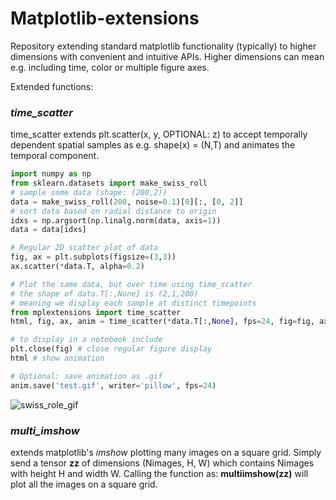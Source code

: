 # Matplotlib-extensions

Repository extending standard matplotlib functionality (typically) to higher dimensions with convenient and intuitive APIs. Higher dimensions can mean e.g. including time, color or multiple figure axes.

Extended functions:

### _time_scatter_
time_scatter extends plt.scatter(x, y, OPTIONAL: z) to accept temporally dependent spatial samples as e.g. shape(x) = (N,T) and animates
the temporal component.

```python
import numpy as np
from sklearn.datasets import make_swiss_roll
# sample some data (shape: (200,2))
data = make_swiss_roll(200, noise=0.1)[0][:, [0, 2]]
# sort data based on radial distance to origin
idxs = np.argsort(np.linalg.norm(data, axis=1))
data = data[idxs]

# Regular 2D scatter plot of data
fig, ax = plt.subplots(figsize=(3,3))
ax.scatter(*data.T, alpha=0.2)

# Plot the same data, but over time using time_scatter
# the shape of data.T[:,None] is (2,1,200)
# meaning we display each sample at distinct timepoints
from mplextensions import time_scatter
html, fig, ax, anim = time_scatter(*data.T[:,None], fps=24, fig=fig, ax=ax)

# to display in a notebook include
plt.close(fig) # close regular figure display
html # show animation

# Optional: save animation as .gif
anim.save('test.gif', writer='pillow', fps=24)
```

![swiss_role_gif](https://github.com/user-attachments/assets/a8f0ba54-516b-4eaa-a9a4-587a99a353f8)


### _multi_imshow_
extends matplotlib's _imshow_ plotting many images on a square grid. Simply send a tensor **zz** of dimensions (Nimages, H, W) which contains Nimages with height H and width W. Calling the function as: **multiimshow(zz)** will plot all the images on a square grid.

